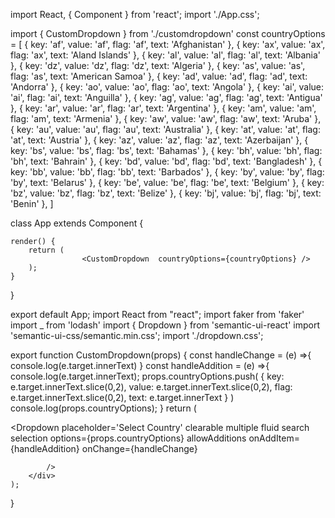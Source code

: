  import React, { Component } from 'react';
import './App.css';

import { CustomDropdown } from './customdropdown'
const countryOptions = [
	{ key: 'af', value: 'af', flag: 'af', text: 'Afghanistan' },
	{ key: 'ax', value: 'ax', flag: 'ax', text: 'Aland Islands' },
	{ key: 'al', value: 'al', flag: 'al', text: 'Albania' },
	{ key: 'dz', value: 'dz', flag: 'dz', text: 'Algeria' },
	{ key: 'as', value: 'as', flag: 'as', text: 'American Samoa' },
	{ key: 'ad', value: 'ad', flag: 'ad', text: 'Andorra' },
	{ key: 'ao', value: 'ao', flag: 'ao', text: 'Angola' },
	{ key: 'ai', value: 'ai', flag: 'ai', text: 'Anguilla' },
	{ key: 'ag', value: 'ag', flag: 'ag', text: 'Antigua' },
	{ key: 'ar', value: 'ar', flag: 'ar', text: 'Argentina' },
	{ key: 'am', value: 'am', flag: 'am', text: 'Armenia' },
	{ key: 'aw', value: 'aw', flag: 'aw', text: 'Aruba' },
	{ key: 'au', value: 'au', flag: 'au', text: 'Australia' },
	{ key: 'at', value: 'at', flag: 'at', text: 'Austria' },
	{ key: 'az', value: 'az', flag: 'az', text: 'Azerbaijan' },
	{ key: 'bs', value: 'bs', flag: 'bs', text: 'Bahamas' },
	{ key: 'bh', value: 'bh', flag: 'bh', text: 'Bahrain' },
	{ key: 'bd', value: 'bd', flag: 'bd', text: 'Bangladesh' },
	{ key: 'bb', value: 'bb', flag: 'bb', text: 'Barbados' },
	{ key: 'by', value: 'by', flag: 'by', text: 'Belarus' },
	{ key: 'be', value: 'be', flag: 'be', text: 'Belgium' },
	{ key: 'bz', value: 'bz', flag: 'bz', text: 'Belize' },
	{ key: 'bj', value: 'bj', flag: 'bj', text: 'Benin' },
]

class App extends Component {
	
	render() {
		return (
					<CustomDropdown  countryOptions={countryOptions} />
		);
	}
}

export default App;
import React from "react";
import faker from 'faker'
import _ from 'lodash'
import { Dropdown } from 'semantic-ui-react'
import 'semantic-ui-css/semantic.min.css';
import './dropdown.css';

export function CustomDropdown(props) {
	const handleChange = (e) =>{
		console.log(e.target.innerText)
	}
	const handleAddition = (e) =>{
		console.log(e.target.innerText);
		props.countryOptions.push(
			{ key: e.target.innerText.slice(0,2), value: e.target.innerText.slice(0,2), flag: e.target.innerText.slice(0,2), text: e.target.innerText }
		)
		console.log(props.countryOptions);
	}
	return (
		<div>
			<Dropdown
				placeholder='Select Country'
				clearable multiple
				fluid
				search
				selection
				options={props.countryOptions}
				allowAdditions
				onAddItem={handleAddition}
				onChange={handleChange}

			/>
		</div>
	);
}
